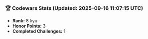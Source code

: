 ### 🏆 Codewars Stats (Updated: 2025-09-16 11:07:15 UTC)

- **Rank:** 8 kyu
- **Honor Points:** 3
- **Completed Challenges:** 1
